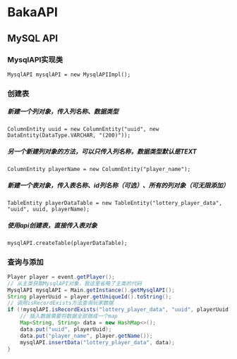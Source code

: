 # BakaAPI
## MySQL API
### MysqlAPI实现类
`MysqlAPI mysqlAPI = new MysqlAPIImpl();`  
### 创建表  
##### 新建一个列对象，传入列名称、数据类型  
`ColumnEntity uuid = new ColumnEntity("uuid", new DataEntity(DataType.VARCHAR, "(200)"));`  
##### 另一个新建列对象的方法，可以只传入列名称，数据类型默认是TEXT  
`ColumnEntity playerName = new ColumnEntity("player_name");`  
##### 新建一个表对象，传入表名称、id列名称（可选）、所有的列对象（可无限添加） 
`TableEntity playerDataTable = new TableEntity("lottery_player_data", "uuid", uuid, playerName);`
##### 使用api创建表，直接传入表对象
`mysqlAPI.createTable(playerDataTable);`

### 查询与添加  
```java
Player player = event.getPlayer();
// 从主类获取MysqlAPI对象，我这里省略了主类的代码
MysqlAPI mysqlAPI = Main.getInstance().getMysqlAPI();
String playerUuid = player.getUniqueId().toString();
// 调用isRecordExists方法查询玩家数据
if (!mysqlAPI.isRecordExists("lottery_player_data", "uuid", playerUuid)) {
    // 插入数据需要将数据全部做成一个map
    Map<String, String> data = new HashMap<>();
    data.put("uuid", playerUuid);
    data.put("player_name", player.getName());
    mysqlAPI.insertData("lottery_player_data", data);
}
```